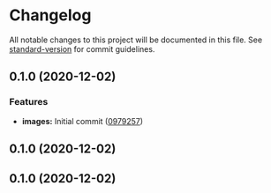 # Changelog

All notable changes to this project will be documented in this file. See [standard-version](https://github.com/conventional-changelog/standard-version) for commit guidelines.

## 0.1.0 (2020-12-02)


### Features

* **images:** Initial commit ([0979257](https://github.com/factorial-io/fstack/commit/09792570dc302d4470420eb347c55faf0e1b2db0))

## 0.1.0 (2020-12-02)

## 0.1.0 (2020-12-02)
